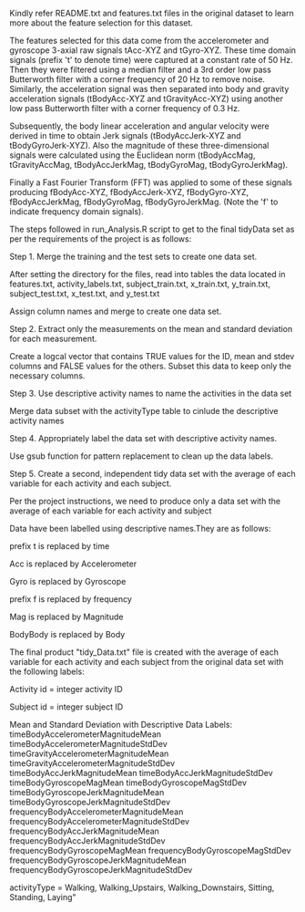 Kindly refer README.txt and features.txt files in the original dataset to learn more about the feature selection for this dataset.

The features selected for this data come from the accelerometer and gyroscope 3-axial raw signals tAcc-XYZ and tGyro-XYZ. These time domain signals (prefix 't' to denote time) were captured at a constant rate of 50 Hz. Then they were filtered using a median filter and a 3rd order low pass Butterworth filter with a corner frequency of 20 Hz to remove noise. Similarly, the acceleration signal was then separated into body and gravity acceleration signals (tBodyAcc-XYZ and tGravityAcc-XYZ) using another low pass Butterworth filter with a corner frequency of 0.3 Hz.

Subsequently, the body linear acceleration and angular velocity were derived in time to obtain Jerk signals (tBodyAccJerk-XYZ and tBodyGyroJerk-XYZ). Also the magnitude of these three-dimensional signals were calculated using the Euclidean norm (tBodyAccMag, tGravityAccMag, tBodyAccJerkMag, tBodyGyroMag, tBodyGyroJerkMag).

Finally a Fast Fourier Transform (FFT) was applied to some of these signals producing fBodyAcc-XYZ, fBodyAccJerk-XYZ, fBodyGyro-XYZ, fBodyAccJerkMag, fBodyGyroMag, fBodyGyroJerkMag. (Note the 'f' to indicate frequency domain signals).

The steps followed in run_Analysis.R script to get to the final tidyData set as per the requirements of the project is as follows:

Step 1. Merge the training and the test sets to create one data set.

After setting the directory for the files, read into tables the data located in features.txt, activity_labels.txt, subject_train.txt, x_train.txt, y_train.txt, subject_test.txt, x_test.txt, and y_test.txt

Assign column names and merge to create one data set.

Step 2. Extract only the measurements on the mean and standard deviation for each measurement.

Create a logcal vector that contains TRUE values for the ID, mean and stdev columns and FALSE values for the others. Subset this data to keep only the necessary columns.

Step 3. Use descriptive activity names to name the activities in the data set

Merge data subset with the activityType table to cinlude the descriptive activity names

Step 4. Appropriately label the data set with descriptive activity names.

Use gsub function for pattern replacement to clean up the data labels.

Step 5. Create a second, independent tidy data set with the average of each variable for each activity and each subject.

Per the project instructions, we need to produce only a data set with the average of each variable for each activity and subject

Data have been labelled using descriptive names.They are as follows:

prefix t is replaced by time

Acc is replaced by Accelerometer

Gyro is replaced by Gyroscope

prefix f is replaced by frequency

Mag is replaced by Magnitude

BodyBody is replaced by Body

The final product "tidy_Data.txt" file is created with the average of each variable for each activity and each subject from the original data set with the following labels:

Activity id = integer activity ID

Subject id = integer subject ID

Mean and Standard Deviation with Descriptive Data Labels:
 timeBodyAccelerometerMagnitudeMean
 timeBodyAccelerometerMagnitudeStdDev
 timeGravityAccelerometerMagnitudeMean
 timeGravityAccelerometerMagnitudeStdDev
 timeBodyAccJerkMagnitudeMean 
 timeBodyAccJerkMagnitudeStdDev
 timeBodyGyroscopeMagMean
 timeBodyGyroscopeMagStdDev
 timeBodyGyroscopeJerkMagnitudeMean
 timeBodyGyroscopeJerkMagnitudeStdDev
 frequencyBodyAccelerometerMagnitudeMean
 frequencyBodyAccelerometerMagnitudeStdDev
 frequencyBodyAccJerkMagnitudeMean
 frequencyBodyAccJerkMagnitudeStdDev
 frequencyBodyGyroscopeMagMean
 frequencyBodyGyroscopeMagStdDev
 frequencyBodyGyroscopeJerkMagnitudeMean
 frequencyBodyGyroscopeJerkMagnitudeStdDev
 
activityType = Walking, Walking_Upstairs, Walking_Downstairs, Sitting, Standing, Laying"